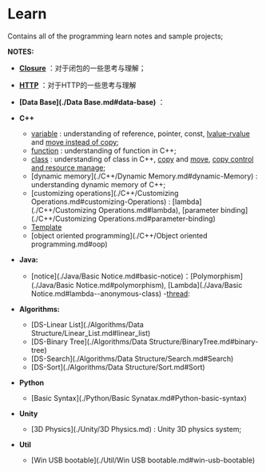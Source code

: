 # Learn

Contains all of the programming learn notes and sample projects;

**NOTES:**
- **[Closure](./Closure.md#closure)** ：对于闭包的一些思考与理解；
- **[HTTP](./HTTP.md#http)** ：对于HTTP的一些思考与理解
- **[Data Base](./Data Base.md#data-base)** ：

- **C++**
	- [variable](./C++/Variable.md#variable) : understanding of reference, pointer, const, [lvalue-rvalue](./C++/Variable.md#lvalue--rvalue) and [move instead of copy](./C++/Variable.md#move-instead-of-copy);
	- [function](./C++/Function.md#function) : understanding of function in C++;
	- [class](./C++/Class.md#class) : understanding of class in C++, [copy](./C++/Class.md#copy-constructor) and [move](./C++/Class.md#move-constructor--move-assignment-operator),  [copy control and resource manage](./C++/Class.md#copy-control--resource-manager);
	- [dynamic memory](./C++/Dynamic Memory.md#dynamic-Memory) : understanding dynamic memory of C++;
	- [customizing operations](./C++/Customizing Operations.md#customizing-Operations) : [lambda](./C++/Customizing Operations.md#lambda), [parameter binding](./C++/Customizing Operations.md#parameter-binding)
	- [Template](./C++/Template.md#template)
	- [object oriented programming](./C++/Object oriented programming.md#oop)

- **Java:**
	- [notice](./Java/Basic Notice.md#basic-notice)：[Polymorphism](./Java/Basic Notice.md#polymorphism), [Lambda](./Java/Basic Notice.md#lambda--anonymous-class)
	-[thread](./Java/Thread.md#thread):

- **Algorithms:**
	- [DS-Linear List](./Algorithms/Data Structure/Linear_List.md#linear_list)
	- [DS-Binary Tree](./Algorithms/Data Structure/BinaryTree.md#binary-tree)
	- [DS-Search](./Algorithms/Data Structure/Search.md#Search)
	- [DS-Sort](./Algorithms/Data Structure/Sort.md#Sort)

- **Python**
	- [Basic Syntax](./Python/Basic Synatax.md#Python-basic-syntax)

- **Unity**
	- [3D Physics](./Unity/3D Physics.md) : Unity 3D physics system;

- **Util**
	- [Win USB bootable](./Util/Win USB bootable.md#win-usb-bootable)